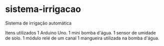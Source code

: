# sistema-irrigacao
Sistema de irrigação automática

Itens utilizados
1 Arduino Uno.
1 mini bomba d'água.
1 sensor de umidade de solo.
1 módulo relé de um canal
1 mangueira utilizada na bomba d'água.
